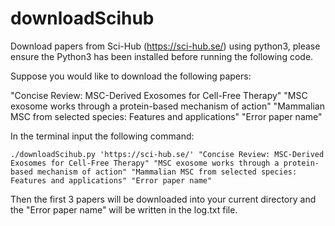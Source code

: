# downloadScihub
Download papers from Sci-Hub (https://sci-hub.se/) using python3, please ensure the Python3 has been installed before running the following code.

Suppose you would like to download the following papers:

"Concise Review: MSC-Derived Exosomes for Cell-Free Therapy"
"MSC exosome works through a protein-based mechanism of action"
"Mammalian MSC from selected species: Features and applications"
"Error paper name"

In the terminal input the following command:

```
./downloadScihub.py 'https://sci-hub.se/' "Concise Review: MSC-Derived Exosomes for Cell-Free Therapy" "MSC exosome works through a protein-based mechanism of action" "Mammalian MSC from selected species: Features and applications" "Error paper name"
```

Then the first 3 papers will be downloaded into your current directory and the "Error paper name" will be written in the log.txt file.



